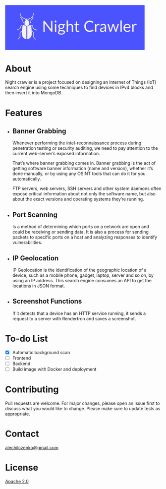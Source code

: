 <img src="image.png" width="450" />

# About

Night crawler is a project focused on designing an Internet of Things (IoT) search engine using some techniques to find devices in IPv4 blocks and then insert it into MongoDB.

# Features
* ## Banner Grabbing
  Whenever performing the intel-reconnaissance process during penetration testing or security auditing, we need to pay attention to the current web-server’s exposed information.

  That’s where banner grabbing comes in. Banner grabbing is the act of getting software banner information (name and version), whether it’s done manually, or by using any OSINT     tools that can do it for you automatically.

  FTP servers, web servers, SSH servers and other system daemons often expose critical information about not only the software name, but also about the exact versions and           operating systems they’re running.

* ## Port Scanning
  Is a method of determining which ports on a network are open and could be receiving or sending data. It is also a process for sending packets to specific ports on a host and       analyzing responses to identify vulnerabilities. 

* ## IP Geolocation
  IP Geolocation is the identification of the geographic location of a device, such as a mobile phone, gadget, laptop, server and so on, by using an IP address.
  This search engine   consumes an API to get the locations in JSON format.
  
* ## Screenshot Functions
  If it detects that a device has an HTTP service running, it sends a request to a server with Rendertron and saves a screenshot.
  
# To-do List
- [x] Automatic background scan
- [ ] Frontend
- [ ] Backend 
- [ ] Build image with Docker and deployment

# Contributing

Pull requests are welcome. For major changes, please open an issue first to discuss what you would like to change.
Please make sure to update tests as appropriate.

# Contact
alechilczenko@gmail.com

# License
[Apache 2.0](http://www.apache.org/licenses/LICENSE-2.0.html)
